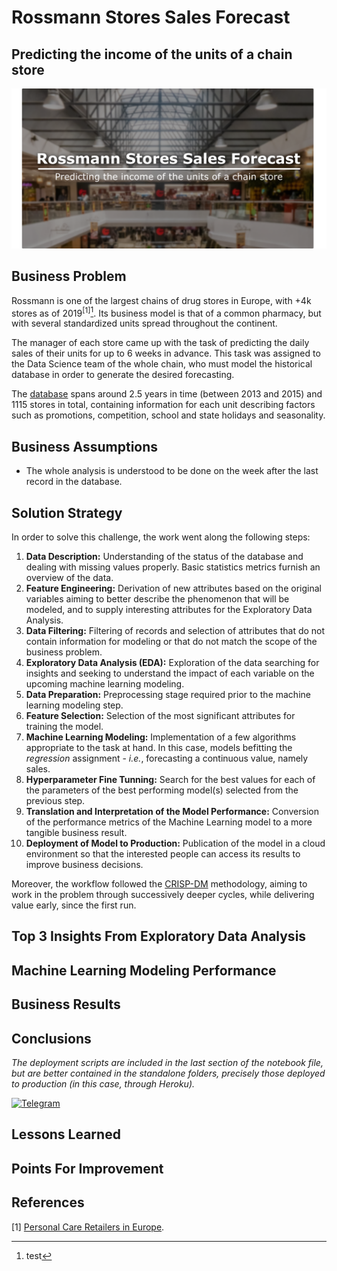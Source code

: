 # Rossmann Stores Sales Forecast
## Predicting the income of the units of a chain store

![](cover.png)

## Business Problem
Rossmann is one of the largest chains of drug stores in Europe, with +4k stores as of 2019<sup>[1]</sup>[^1]. Its business model is that of a common pharmacy, but with several standardized units spread throughout the continent.

The manager of each store came up with the task of predicting the daily sales of their units for up to 6 weeks in advance. This task was assigned to the Data Science team of the whole chain, who must model the historical database in order to generate the desired forecasting. 

The [database](https://www.kaggle.com/c/rossmann-store-sales) spans around 2.5 years in time (between 2013 and 2015) and 1115 stores in total, containing information for each unit describing factors such as promotions, competition, school and state holidays and seasonality.

[^1]: test

## Business Assumptions
- The whole analysis is understood to be done on the week after the last record in the database.

## Solution Strategy
In order to solve this challenge, the work went along the following steps:
1. **Data Description:** Understanding of the status of the database and dealing with missing values properly. Basic statistics metrics furnish an overview of the data.  
2. **Feature Engineering:** Derivation of new attributes based on the original variables aiming to better describe the phenomenon that will be modeled, and to supply interesting attributes for the Exploratory Data Analysis.
3. **Data Filtering:** Filtering of records and selection of attributes that do not contain information for modeling or that do not match the scope of the business problem.
4. **Exploratory Data Analysis (EDA):** Exploration of the data searching for insights and seeking to understand the impact of each variable on the upcoming machine learning modeling.
5. **Data Preparation:** Preprocessing stage required prior to the machine learning modeling step.
6. **Feature Selection:** Selection of the most significant attributes for training the model.
7. **Machine Learning Modeling:** Implementation of a few algorithms appropriate to the task at hand. In this case, models befitting the *regression* assignment - *i.e.*, forecasting a continuous value, namely sales.
8. **Hyperparameter Fine Tunning:** Search for the best values for each of the parameters of the best performing model(s) selected from the previous step.
9. **Translation and Interpretation of the Model Performance:** Conversion of the performance metrics of the Machine Learning model to a more tangible business result.
10. **Deployment of Model to Production:** Publication of the model in a cloud environment so that the interested people can access its results to improve business decisions.

Moreover, the workflow followed the [CRISP-DM](https://www.datascience-pm.com/crisp-dm-2/) methodology, aiming to work in the problem through successively deeper cycles, while delivering value early, since the first run. 

## Top 3 Insights From Exploratory Data Analysis
## Machine Learning Modeling Performance
## Business Results	

## Conclusions
*The deployment scripts are included in the last section of the notebook file, but are better contained in the standalone folders, precisely those deployed to production (in this case, through Heroku).*

[<img alt="Telegram" src="https://img.shields.io/badge/Telegram-2CA5E0?style=for-the-badge&logo=telegram&logoColor=white"/>](https://t.me/rossmann_sales_forecast_bot)

## Lessons Learned
## Points For Improvement

## References
[1] [Personal Care Retailers in Europe](https://www.retail-index.com/sectors/personalcareretailersineurope.aspx).

